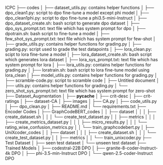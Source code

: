 ICPC
├── codes
│   ├── dataset_utils.py: contains helper functions
│   ├── dpo_clean1.py: script to dpo fine-tune a model except phi model
│   ├── dpo_clean1phi.py: script to dpo fine-tune a phi3.5-mini-Instruct
│   ├── dpo_dataset_create.sh: bash script to generate dpo dataset
│   ├── dpo_sys_prompt.txt: text file which has system prompt for dpo
│   ├── dpotrain.sh: bash script to fine-tune a model
│   ├── few_shot_sys_prompt.txt: text file which has system prompt for few-shot
│   ├── grade_utils.py: contains helper functions for grading.py
│   ├── grading.py: script used to grade the test datapoints 
│   ├── lora_clean.py: scipt to lora fine-tune a model 
│   ├── lora_dataset_create.sh: bash script which generates lora dataset
│   ├── lora_sys_prompt.txt: text file which has system prompt for lora
│   ├── lora_utils.py: contains helper functions for grading.py
│   ├── loratrain.sh: bash script to lora fine-tune model using lora_clean
│   ├── model_utils.py: contains helper functions for grading.py
│   ├── scramble-code.py: script to scramble code
│   ├── Untitled document
│   ├── utils.py: contains helper functions for grading.py
│   └── zero_shot_sys_prompt.txt: text file which has system prompt for zero-shot
├── Dataset_Augmentation
│   ├── __pycache__
│   ├── crit-desc
│   ├── crit-ratings
│   ├── dataset-CA
│   ├── images
│   ├── CA.py
│   ├── code_utils.py
│   ├── dpo_clean.py
│   ├── README.md
│   └── requirements.txt
├── Encoder Codes
│   ├── GraphCodeBERT_codes
│   │   ├── dataset
│   │   │   ├── create_dataset.sh
│   │   │   └── create_test_dataset.py
│   │   ├── metrics
│   │   │   ├── create_metrics_dataset.py
│   │   │   ├── micro_results.py
│   │   │   └── rating_wise_confusion_metrics.py
│   │   └── train_graphcodebert.py
│   ├── UniXcoder_codes
│   │   ├── dataset
│   │   │   ├── create_dataset.sh
│   │   │   └── create_test_dataset.py
│   │   ├── metrics
│   │   └── train_unixcoder.py
├── Test Dataset
│   ├── seen test dataset
│   └── unseen test dataset
├── Trained Models
│   ├── codestral-22B DPO
│   ├── granite-8-coder-Instruct-4k DPO
│   ├── phi-3.5-min-Instruct DPO
│   └── qwen-2.5-coder-Instruct DPO

